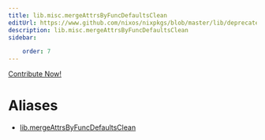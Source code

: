 ```yaml
---
title: lib.misc.mergeAttrsByFuncDefaultsClean
editUrl: https://www.github.com/nixos/nixpkgs/blob/master/lib/deprecated.nix#L272C35
description: lib.misc.mergeAttrsByFuncDefaultsClean
sidebar:

    order: 7
---
```


<a href="https://www.github.com/nixos/nixpkgs/blob/master/lib/deprecated.nix#L272C35">Contribute Now!</a>


# Aliases

- [lib.mergeAttrsByFuncDefaultsClean](./reference/lib/lib-mergeAttrsByFuncDefaultsClean)


